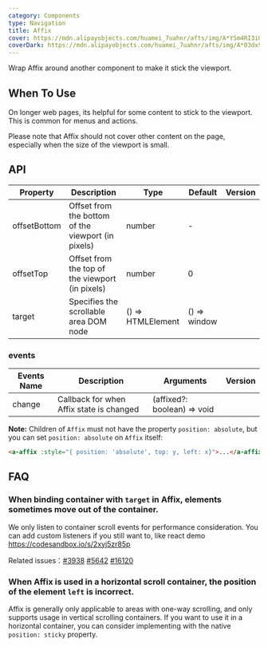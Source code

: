 ```yaml
---
category: Components
type: Navigation
title: Affix
cover: https://mdn.alipayobjects.com/huamei_7uahnr/afts/img/A*YSm4RI3iOJ8AAAAAAAAAAAAADrJ8AQ/original
coverDark: https://mdn.alipayobjects.com/huamei_7uahnr/afts/img/A*03dxS64LxeQAAAAAAAAAAAAADrJ8AQ/original
---
```


Wrap Affix around another component to make it stick the viewport.

## When To Use

On longer web pages, its helpful for some content to stick to the viewport. This is common for menus and actions.

Please note that Affix should not cover other content on the page, especially when the size of the viewport is small.

## API

| Property | Description | Type | Default | Version |
| --- | --- | --- | --- | --- |
| offsetBottom | Offset from the bottom of the viewport (in pixels) | number | - |  |
| offsetTop | Offset from the top of the viewport (in pixels) | number | 0 |  |
| target | Specifies the scrollable area DOM node | () => HTMLElement | () => window |  |

### events

| Events Name | Description                              | Arguments                   | Version |
| ----------- | ---------------------------------------- | --------------------------- | ------- |
| change      | Callback for when Affix state is changed | (affixed?: boolean) => void |         |

**Note:** Children of `Affix` must not have the property `position: absolute`, but you can set `position: absolute` on `Affix` itself:

```html
<a-affix :style="{ position: 'absolute', top: y, left: x}">...</a-affix>
```

## FAQ

### When binding container with `target` in Affix, elements sometimes move out of the container.

We only listen to container scroll events for performance consideration. You can add custom listeners if you still want to, like react demo <https://codesandbox.io/s/2xyj5zr85p>

Related issues：[#3938](https://github.com/ant-design/ant-design/issues/3938) [#5642](https://github.com/ant-design/ant-design/issues/5642) [#16120](https://github.com/ant-design/ant-design/issues/16120)

### When Affix is ​​used in a horizontal scroll container, the position of the element `left` is incorrect.

Affix is ​​generally only applicable to areas with one-way scrolling, and only supports usage in vertical scrolling containers. If you want to use it in a horizontal container, you can consider implementing with the native `position: sticky` property.

